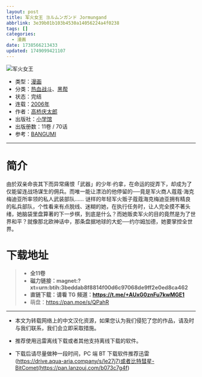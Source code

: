 ```yaml
---
layout: post
title: 军火女王 ヨルムンガンド Jormungand
abbrlink: 3e39b01b103b4530a14056224a4f0238
tags: []
categories:
  - 漫画
date: 1738566213433
updated: 1749099421107
---
```


![军火女王](https://ipfs.io/ipfs/QmQrhPdLGiQyxfvNcZACEq98yMUBsaSWjhQdBVymXta1XJ?filename=%E5%86%9B%E7%81%AB%E5%A5%B3%E7%8E%8B.jpg)

- 类型：[漫画](/index.php/category/漫画)
- 分类：[热血战斗](/index.php/category/热血战斗)、[黑帮](/index.php/category/黑帮)
- 状态：完结
- 连载：[2006年](/index.php/category/2006年)
- 作者：[高桥庆太郎](/index.php/category/高桥庆太郎)
- 出版社：[小学馆](/index.php/category/小学馆)
- 出版册数：11卷 / 70话
- 参考：[BANGUMI](https://bangumi.tv/subject/1712)

***

# 简介

由於双亲命丧其下而异常痛恨「武器」的少年‧约拿，在命运的捉弄下，却成为了仅能留连战场谋生的佣兵。而唯一能让漂泊的他停留的──竟是军火商人蔻蔻‧海克梅迪亚所率领的私人武装部队…… 谜样的年轻军火贩子蔻蔻海克梅迪亚拥有精良的私兵部队，个性看来有点脱线、迷糊的她，在执行任务时，让人完全摸不著头绪，她脑袋里盘算著的下一步棋，到底是什么？而她贩卖军火的目的竟然是为了世界和平？就像那北欧神话中，那条盘据地球的大蛇──约尔姆加德，她要掌控全世界。

# 下载地址

> - **全11卷**
> - **磁力链接：magnet:?xt=urn:btih:3beddab8f8814f00d6c97068de9ff2e0ed8ca462**
> - **直链下载：请看 TG 频道：<https://t.me/+AUxG0znFu7kwMGE1>**
> - 萌盘：<https://pan.moe/s/QPahR>

***

- 本文为转载网络上的中文汉化资源，如果您认为我们侵犯了您的作品，请及时与我们联系，我们会立即采取措施。

- 推荐使用迅雷离线下载或者其他支持离线下载的软件。

- 下载后请尽量做种一段时间，PC 端 BT 下载软件推荐迅雷(<https://drive.aqua-aria.company/s/le27j7)或者比特彗星-BitComet(https://pan.lanzouj.com/b073c7g4f>)
